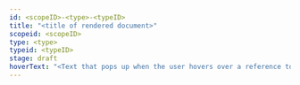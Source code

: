```yaml
---
id: <scopeID>-<type>-<typeID>
title: "<title of rendered document>"
scopeid: <scopeID>
type: <type>
typeid: <typeID>
stage: draft
hoverText: "<Text that pops up when the user hovers over a reference to this document>"
---
```

<!--This template specifies the docusaurus attribtues that must be in place for the terminology-plugin to function properly. For specific generators, additional content may be required. That should be specified in the individual templates that specify the artifacts that such generators create.
The header-attributes contain the following placeholdes:
- `<scopeID>`: machine readable text that identifies the scope in which this term is defined;
- `<type>`: machine readable text that identifies the type of entity being documented/specified. Examples include `concept`, `term`, `pattern`, `glossary`, `dictionary` and new ones may be added as needed.;
- `<typeid>`: machine readable text that identifies the instance of the <type> within <existing-scope>;
-->
